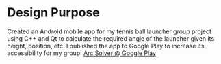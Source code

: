 # Design Purpose
Created an Android mobile app for my tennis ball launcher group project using C++ and Qt to calculate the required angle of the launcher given its height, position, etc. I published the app to Google Play to increase its accessibility for my group: [Arc Solver @ Google Play][ArcSolverGPlay]

[ArcSolverGPlay]: https://play.google.com/store/apps/details?id=cul.ace.tbscalculator&hl=en_GB

